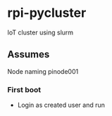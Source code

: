 # rpi-pycluster
IoT cluster using slurm
## Assumes
Node naming pinode001 
### First boot
- Login as created user and run 
```

```

